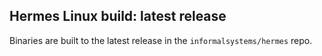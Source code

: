 ## Hermes Linux build: latest release

Binaries are built to the latest release in the `informalsystems/hermes` repo.

